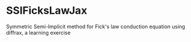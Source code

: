 # SSIFicksLawJax
Symmetric Semi-Implicit method for Fick's law conduction equation using diffrax, a learning exercise
